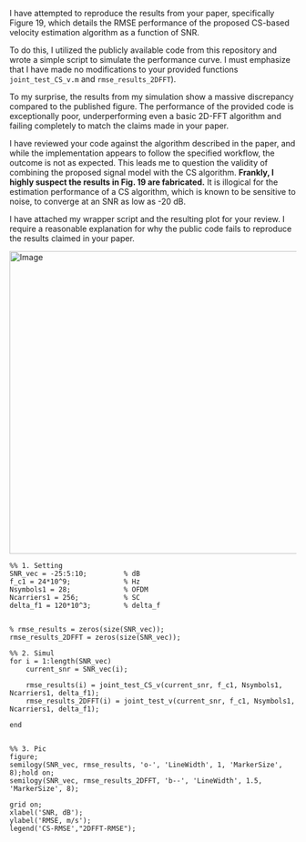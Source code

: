 I have attempted to reproduce the results from your paper, specifically Figure 19, which details the RMSE performance of the proposed CS-based velocity estimation algorithm as a function of SNR.

To do this, I utilized the publicly available code from this repository and wrote a simple script to simulate the performance curve. I must emphasize that I have made no modifications to your provided functions `joint_test_CS_v.m` and `rmse_results_2DFFT`).

To my surprise, the results from my simulation show a massive discrepancy compared to the published figure. The performance of the provided code is exceptionally poor, underperforming even a basic 2D-FFT algorithm and failing completely to match the claims made in your paper.

I have reviewed your code against the algorithm described in the paper, and while the implementation appears to follow the specified workflow, the outcome is not as expected. This leads me to question the validity of combining the proposed signal model with the CS algorithm. **Frankly, I highly suspect the results in Fig. 19 are fabricated.** It is illogical for the estimation performance of a CS algorithm, which is known to be sensitive to noise, to converge at an SNR as low as -20 dB.

I have attached my wrapper script and the resulting plot for your review. I require a reasonable explanation for why the public code fails to reproduce the results claimed in your paper.

<img width="516" height="532" alt="Image" src="https://github.com/user-attachments/assets/195a3f44-0882-4a95-bcc9-cdccba25fdd2" />

```
%% 1. Setting
SNR_vec = -25:5:10;         % dB
f_c1 = 24*10^9;             % Hz
Nsymbols1 = 28;             % OFDM
Ncarriers1 = 256;           % SC
delta_f1 = 120*10^3;        % delta_f


% rmse_results = zeros(size(SNR_vec));
rmse_results_2DFFT = zeros(size(SNR_vec));

%% 2. Simul
for i = 1:length(SNR_vec)
    current_snr = SNR_vec(i);
    
    rmse_results(i) = joint_test_CS_v(current_snr, f_c1, Nsymbols1, Ncarriers1, delta_f1);
    rmse_results_2DFFT(i) = joint_test_v(current_snr, f_c1, Nsymbols1, Ncarriers1, delta_f1);
    
end


%% 3. Pic
figure;
semilogy(SNR_vec, rmse_results, 'o-', 'LineWidth', 1, 'MarkerSize', 8);hold on;
semilogy(SNR_vec, rmse_results_2DFFT, 'b--', 'LineWidth', 1.5, 'MarkerSize', 8);

grid on;
xlabel('SNR, dB');
ylabel('RMSE, m/s');
legend('CS-RMSE',"2DFFT-RMSE");

```
